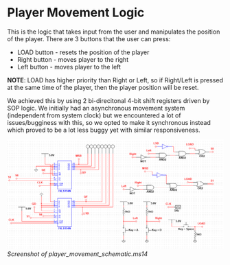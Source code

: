 # Player Movement Logic

This is the logic that takes input from the user and manipulates the position
of the player. There are 3 buttons that the user can press:

* LOAD button  - resets the position of the player
* Right button - moves player to the right
* Left button  - moves player to the left

**NOTE**: LOAD has higher priority than Right or Left, so if Right/Left is pressed
at the same time of the player, then the player position will be reset.

We achieved this by using 2 bi-direcitonal 4-bit shift registers driven by SOP logic.
We initially had an asynchronous movement system (independent from system clock)
but we encountered a lot of issues/bugginess with this, so we opted to make it synchronous instead
which proved to be a lot less buggy yet with similar responsiveness.

![Player Movement Logic Schematic](player_movement_schematic.png)
_Screenshot of player_movement_schematic.ms14_



